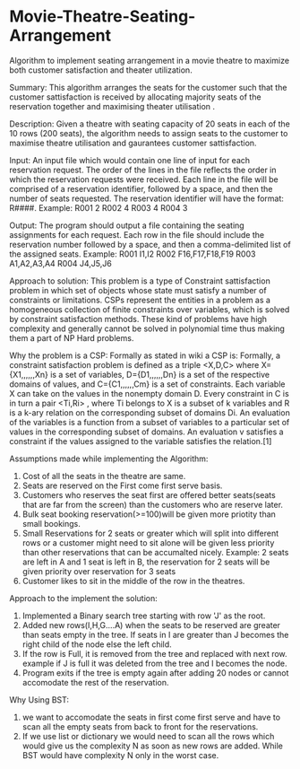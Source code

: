 # Movie-Theatre-Seating-Arrangement
Algorithm to implement seating arrangement in a movie theatre to maximize both customer satisfaction and theater utilization.

Summary: 
This algorithm arranges the seats for the customer such that the customer sattisfaction is received by allocating majority seats of the reservation together and maximising theater utilisation . 

Description: 
Given a theatre with seating capacity of 20 seats in each of the 10 rows (200 seats), the algorithm needs to assign seats to the customer to maximise theatre utilisation and gaurantees customer sattisfaction. 

Input: 
An input file which would contain one line of input for each reservation request. The order of the lines in the file reflects the order in which the reservation requests were received. Each line in the file will be comprised of a reservation identifier, followed by a space, and then the number of seats requested. The reservation identifier will have the format: R####.
Example: 
R001 2 
R002 4 
R003 4 
R004 3

Output: 
The program should output a file containing the seating assignments for each request. Each row in the file should include the reservation number followed by a space, and then a comma-delimited list of the assigned seats.
Example: 
R001 I1,I2
R002 F16,F17,F18,F19 
R003 A1,A2,A3,A4 
R004 J4,J5,J6

Approach to solution: 
This problem is a type of Constraint sattisfaction problem in which set of objects whose state must satisfy a number of constraints or limitations. CSPs represent the entities in a problem as a homogeneous collection of finite constraints over variables, which is solved by constraint satisfaction methods. These kind of problems have high complexity and generally cannot be solved in polynomial time thus making them a part of NP Hard problems. 

Why the problem is a CSP: 
Formally as stated in wiki a CSP is: 
Formally, a constraint satisfaction problem is defined as a triple <X,D,C> where
X={X1,,,,,,Xn} is a set of variables,
D={D1,,,,,,Dn} is a set of the respective domains of values, and
C={C1,,,,,,Cm} is a set of constraints.
Each variable X can take on the values in the nonempty domain D. Every constraint in C is in turn a pair <Ti,Ri> , where Ti belongs to X is a subset of k variables and R is a  k-ary relation on the corresponding subset of domains Di. An evaluation of the variables is a function from a subset of variables to a particular set of values in the corresponding subset of domains. An evaluation v satisfies a constraint  if the values assigned to the variable satisfies the relation.[1]


Assumptions made while implementing the Algorithm:
1. Cost of all the seats in the theatre are same. 
2. Seats are reserved on the First come first serve basis. 
3. Customers who reserves the seat first are offered better seats(seats that are far from the screen) than the customers who are reserve later. 
4. Bulk seat booking reservation(>=100)will be given more priotity than small bookings. 
5. Small Reservations for 2 seats or greater which will split into different rows or a customer might need to sit alone will be given less priority than other reservations that can be accumalted nicely. Example: 2 seats are left in A and 1 seat is left in B, the reservation for 2 seats will be given priority over reservation for 3 seats 
6. Customer likes to sit in the middle of the row in the theatres. 

Approach to the implement the solution: 
 1. Implemented a Binary search tree starting with row 'J' as the root.
 2. Added new rows(I,H,G....A) when the seats to be reserved are greater than seats empty in the tree. 
    If seats in I are greater than J becomes the right child of the node else the left child. 
 3. If the row is Full, it is removed from the tree and replaced with next row. example if J is full it was deleted from the       tree and I becomes the node. 
 4. Program exits if the tree is empty again after adding 20 nodes or cannot accomodate the rest of the reservation. 
 
 Why Using BST: 
 1. we want to accomodate the seats in first come first serve and have to scan all the empty seats from back to front for the reservations. 
 2. If we use list or dictionary we would need to scan all the rows which would give us the complexity N as soon as new rows are added. While BST would have complexity N only in the worst case. 
 
 
 

